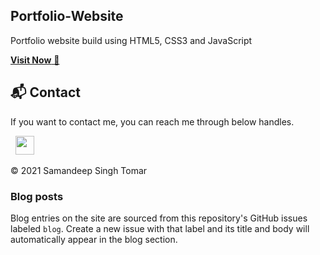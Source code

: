 ## Portfolio-Website
Portfolio website build using HTML5, CSS3 and JavaScript

<a href="https://samandeep.in" target="_blank">**Visit Now** 🚀</a>


<h2>📬 Contact</h2>

If you want to contact me, you can reach me through below handles.

&nbsp;&nbsp;<a href="https://www.linkedin.com/in/samandeep-singh-tomar-01761a205"><img src="https://www.felberpr.com/wp-content/uploads/linkedin-logo.png" width="30"></img></a>

© 2021 Samandeep Singh Tomar

### Blog posts
Blog entries on the site are sourced from this repository's GitHub issues labeled `blog`. Create a new issue with that label and its title and body will automatically appear in the blog section.
